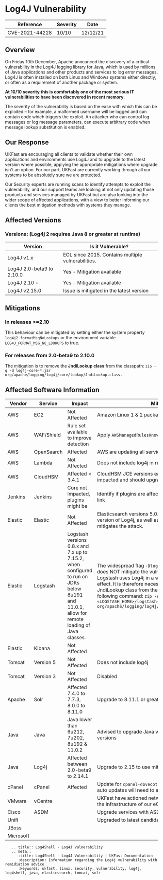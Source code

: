 # Log4J Vulnerability

| Reference      | Severity | Date     |
|----------------|----------|----------|
| CVE-2021-44228 | 10/10    | 12/12/21 |

## Overview

On Friday 10th December, Apache announced the discovery of a critical vulnerability in the Log4J logging library for Java, which is used by millions of Java applications and other products and services to log error messages. Log4J is often installed on both Linux and Windows systems either directly, or often as a requirement of another package or system.

**At 10/10 severity this is comfortably one of the most serious IT vulnerabilities to have been discovered in recent memory.**

The severity of the vulnerability is based on the ease with which this can be exploited – for example, a malformed username will be logged and can contain code which triggers the exploit. An attacker who can control log messages or log message parameters, can execute arbitrary code when message lookup substitution is enabled.

## Our Response

UKFast are encouraging all clients to validate whether their own applications and environments use Log4J and to upgrade to the latest version where possible, applying the appropriate mitigations where upgrade isn't an option. For our part, UKFast are currently working through all our systems to be absolutely sure we are protected.

Our Security experts are running scans to identify attempts to exploit the vulnerability, and our support teams are looking at not only updating those products and services managed by UKFast but are also looking into the wider scope of affected applications, with a view to better informing our clients the best mitigation methods with systems they manage.

## Affected Versions

### Versions: (Log4j 2 requires Java 8 or greater at runtime)

|Version	                |Is it Vulnerable?                                 |
|---------------------------|--------------------------------------------------|
|Log4J v1.x  	            |EOL since 2015. Contains multiple vulnerabilities.|
|Log4J 2.0-beta9 to 2.10.0	|Yes - Mitigation available                        |
|Log4J 2.10 + 	            |Yes - Mitigation available                        |
|Log4J v2.15.0	            |Issue is mitigated in the latest version          |

## Mitigations

### In releases >=2.10

This behaviour can be mitigated by setting either the system property `log4j2.formatMsgNoLookups` or the environment variable `LOG4J_FORMAT_MSG_NO_LOOKUPS` to true.

### For releases from 2.0-beta9 to 2.10.0

The mitigation is to remove the **JndiLookup class** from the classpath: `zip -q -d log4j-core-*.jar org/apache/logging/log4j/core/lookup/JndiLookup.class.`

## Affected Software Information

| Vendor    | Service    | Impact               | Mitigation                                                    | Links |
|-----------|------------|----------------------|---------------------------------------------------------------|--------|
| AWS       | EC2        | Not Affected         | Amazon Linux 1 & 2 package versions are not affected.         | [1](https://aws.amazon.com/security/security-bulletins/AWS-2021-005/) |
| AWS       | WAF/Shield | Rule set available to improve detection | Apply `AWSManagedRulesKnownBadInputsRuleSet` to ACL | [1](https://aws.amazon.com/security/security-bulletins/AWS-2021-005/) |
| AWS       | OpenSearch | Affected             | AWS are updating all service domains                          | [1](https://aws.amazon.com/security/security-bulletins/AWS-2021-005/) |
| AWS       | Lambda     | Not Affected         | Does not include log4j in runtimes or containers              | [1](https://aws.amazon.com/security/security-bulletins/AWS-2021-005/) |
| AWS       | CloudHSM   | Affected < 3.4.1     | CloudHSM JCE versions earlier than 3.4.1, you may be impacted and should upgrade to version 3.4.1 or higher  | [1](https://aws.amazon.com/security/security-bulletins/AWS-2021-005/) |
| Jenkins   | Jenkins    | Core not Impacted, plugins might be | Identify if plugins are affected using the groovy script in link  | [1](https://www.jenkins.io/blog/2021/12/10/log4j2-rce-CVE-2021-44228/) |
| Elastic   | Elastic    | Not Affected         | Elasticsearch versions 5.0.0+ contain a vulnerable version of Log4j, as well as the Security Manager which mitigates the attack. | [1](https://discuss.elastic.co/t/apache-log4j2-remote-code-execution-rce-vulnerability-cve-2021-44228-esa-2021-31/291476) |
| Elastic   | Logstash   | Logstash versions 6.8.x and 7.x up to 7.15.2, when configured to run on JDKs below 8u191 and 11.0.1, allow for remote loading of Java classes. | The widespread flag `-Dlog4j2.formatMsgNoLookups=true` does NOT mitigate the vulnerability in Logstash, as Logstash uses Log4j in a way where the flag has no effect. It is therefore necessary to remove the JndiLookup class from the log4j2 core jar, with the following command: `zip -q -d <LOGSTASH_HOME>/logstash-core/lib/jars/log4j-core-2.* org/apache/logging/log4j/core/lookup/JndiLookup.class` | [1](https://discuss.elastic.co/t/apache-log4j2-remote-code-execution-rce-vulnerability-cve-2021-44228-esa-2021-31/291476) |
| Elastic   | Kibana     | Not Affected         |                                                               | [1](https://discuss.elastic.co/t/apache-log4j2-remote-code-execution-rce-vulnerability-cve-2021-44228-esa-2021-31/291476) |
| Tomcat    | Version 5  | Not Affected         | Does not include log4j                                        | [1](https://access.redhat.com/solutions/6577191) |
| Tomcat    | Version 3  | Not Affected         | Disabled                                                      | [1](https://access.redhat.com/solutions/6577191) |
| Apache    | Solr       | Affected 7.4.0 to 7.7.3, 8.0.0 to 8.11.0     | Upgrade to 8.11.1 or greater          | [1](https://solr.apache.org/security.html#apache-solr-affected-by-apache-log4j-cve-2021-44228) |
| Java      | Java       | Java lower than 6u212, 7u202, 8u192 & 11.0.2 | Advised to upgrade Java version above the impacted versions | [1](https://www.veracode.com/blog/security-news/urgent-analysis-and-remediation-guidance-log4j-zero-day-rce-cve-2021-44228) |
| Java      | Log4j      | Affected between 2.0-beta9 to 2.14.1         | Upgrade to 2.15 to use mitigation     | [1](https://logging.apache.org/log4j/2.x/security.html) |
| cPanel    | cPanel     | Affected             | Update for `cpanel-dovecot-solr` released. Those without auto updates will need to action manually | [1](https://forums.cpanel.net/threads/log4j-cve-2021-44228-does-it-affect-cpanel.696249/#post-2890493) |
| VMware    | vCentre    |                      | UKFast have actioned network changes to reduce risk to the infrastructure of our eCloud Product | [1](https://kb.vmware.com/s/article/87081?lang=en_US) |
| Cisco     | ASDM       |                      | Upgrade services with ASDM.                                   | [1](https://tools.cisco.com/security/center/content/CiscoSecurityAdvisory/cisco-sa-apache-log4j-qRuKNEbd) |
| Unifi     |            |                      | Upgraded to latest candidate fix 6.5.54 see notes for link    | [1](https://community.ui.com/releases/UniFi-Network-Application-6-5-54/d717f241-48bb-4979-8b10-99db36ddabe1) |
| JBoss     |            |                      |                                                               |         |
| Microsoft |            |                      |                                                               | [1](https://msrc-blog.microsoft.com/2021/12/11/microsofts-response-to-cve-2021-44228-apache-log4j2/) |

```eval_rst
   .. title:: Log4Shell - Log4J Vulnerability
   .. meta::
      :title: Log4Shell - Log4J Vulnerability | UKFast Documentation
      :description: Information regarding the Log4j vulnerability with remidiation advice
      :keywords: ukfast, linux, security, vulnerability, log4j, log4shell, java, elasticsearch, tomcat, solr
```
